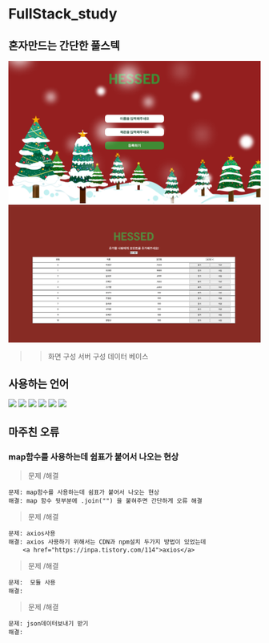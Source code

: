 # FullStack_study

## 혼자만드는 간단한 풀스텍

<img src='/main.png'>
<img src='/admin.png'>

> > 화면 구성
> > 서버 구성
> > 데이터 베이스

## 사용하는 언어

<span><img src="https://img.shields.io/badge/HTML-e34f26?style=flat&logo=html5&logoColor=white"/></span>
<span><img src="https://img.shields.io/badge/CSS-1572b6?style=flat&logo=css3&logoColor=white"/></span>
<span><img src="https://img.shields.io/badge/JavaScript-F7DF1E?style=flat&logo=JavaScript&logoColor=white"/></span>
<span><img src="https://img.shields.io/badge/TypeScript-2F76C0?style=flat&logo=TypeScript&logoColor=white"/></span>
<span><img src="https://img.shields.io/badge/node.js-339933?style=flat&logo=node.js&logoColor=green"/></span>
<span><img src="https://img.shields.io/badge/MySQL-4479A1?style=flat&logo=MySQL&logoColor=white"/></span>

## 마주친 오류

### map함수를 사용하는데 쉼표가 붙어서 나오는 현상

> 문제 /해결

    문제: map함수를 사용하는데 쉼표가 붙어서 나오는 현상
    해결: map 함수 뒷부분에 .join("") 을 붙혀주면 간단하게 오류 해결

> 문제 /해결

    문제: axios사용
    해결: axios 사용하기 위해서는 CDN과 npm설치 두가지 방법이 있었는데
        <a href="https://inpa.tistory.com/114">axios</a>

> 문제 /해결

    문제:  모듈 사용
    해결:

> 문제 /해결

    문제: json데이터보내기 받기
    해결:
